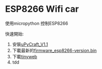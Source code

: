 # ESP8266 Wifi car
使用micropython 控制ESP8266

快速開始: 
1. 安裝[uPyCraft_V1.1](https://github.com/DFRobot/uPyCraft/blob/master/uPyCraft_V0.11.exe)
2. 下載最新的[firmware_esp8266-version.bin](https://github.com/belyalov/tinyweb/releases)
3. 下載[tinyweb](https://github.com/belyalov/tinyweb/tree/master/tinyweb)
4. tdd